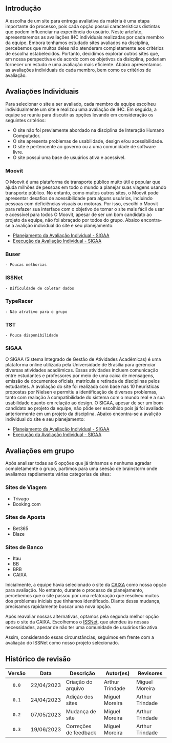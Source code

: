 ## Introdução
A escolha de um site para entrega avaliativa da matéria é uma etapa importante do processo, pois cada opção possui características distintas que podem influenciar na experiência do usuário. Neste artefato, apresentaremos as avaliações IHC individuais realizadas por cada membro da equipe. Embora tenhamos estudado sites avaliados na disciplina, percebemos que muitos deles não atenderam completamente aos critérios de escolha estabelecidos. Portanto, decidimos explorar outros sites que, em nossa perspectiva e de acordo com os objetivos da disicplina, poderiam fornecer um estudo e uma avaliação mais eficiente. Abaixo apresentamos as avaliações individuais de cada membro, bem como os critérios de avaliação.

## Avaliações Individuais

Para selecionar o site a ser avaliado, cada membro da equipe escolheu individualmente um site e realizou uma avaliação de IHC. Em seguida, a equipe se reuniu para discutir as opções levando em consideração os seguintes critérios:

- O site não foi previamente abordado na disciplina de Interação Humano Computador.
- O site apresenta problemas de usabilidade, design e/ou acessibilidade.
- O site é pertencente ao governo ou a uma comunidade de software livre.
- O site possui uma base de usuários ativa e acessível.

### Moovit
O Moovit é uma plataforma de transporte público muito útil e popular que ajuda milhões de
pessoas em todo o mundo a planejar suas viagens usando transporte público. No entanto,
como muitos outros sites, o Moovit pode apresentar desafios de acessibilidade para alguns
usuários, incluindo pessoas com deficiências visuais ou motoras. Por isso, escolhi o Moovit
para refazer sua interface com o objetivo de tornar o site mais fácil de usar e acessível para
todos
O Moovit, apesar de ser um bom candidato ao projeto da equipe, não foi abraçado por todos do grupo.
Abaixo encontra-se a avalição individual do site e seu planejamento:
- [Planejamento da Avaliação Individual - SIGAA](./doc/Planejamento%20da%20avalia%C3%A7%C3%A3o%20Moovit.pdf)
- [Execução da Avaliação Individual - SIGAA](./doc/Execu%C3%A7%C3%A3o%20da%20avalia%C3%A7%C3%A3o%20Moovit.pdf)
### Buser
    - Poucas melhorias
### ISSNet
    - Dificuldade de coletar dados
### TypeRacer
    - Não atrativo para o grupo
### TST
    - Pouca disponibilidade
### SIGAA
O SIGAA (Sistema Integrado de Gestão de Atividades Acadêmicas) é uma plataforma online utilizada pela Universidade de Brasília para gerenciar diversas atividades acadêmicas. Essas atividades incluem comunicação entre estudantes e professores por meio de uma caixa de mensagens, emissão de documentos oficiais, matrícula e retirada de disciplinas pelos estudantes.
A avaliação do site foi realizada com base nas 10 heurísticas propostas por Nielsen e permitiu a identificação de diversos problemas, tanto com realação à compatibilidade do sistema com o mundo real e a sua usabilidade quanto em relação ao design.
O SIGAA, apesar de ser um bom candidato ao projeto da equipe, não pôde ser escolhido pois já foi avaliado anteriormente em um projeto da disciplina.
Abaixo encontra-se a avalição individual do site e seu planejamento:

- [Planejamento da Avaliação Individual - SIGAA](./doc/Planejamento%20da%20avalia%C3%A7%C3%A3o%20SIGAA.pdf)
- [Execução da Avaliação Individual - SIGAA](./doc/Execu%C3%A7%C3%A3o%20da%20avalia%C3%A7%C3%A3o%20SIGAA.pdf)

## Avaliações em grupo
Após analisar todas as 6 opções que já tínhamos e nenhuma agradar completamente o grupo, partimos para uma seesão de brainstorm onde avaliamos rapdiamente várias categorias de sites:

### Sites de Viagem
- Trivago
- Booking.com

### Sites de Aposta
- Bet365
- Blaze

### Sites de Banco
- Itau
- BB
- BRB
- CAIXA

Inicialmente, a equipe havia selecionado o site da [CAIXA](https://www.caixa.gov.br/Paginas/home-caixa.aspx) como nossa opção para avaliação. No entanto, durante o processo de planejamento, percebemos que o site passou por uma refatoração que resolveu muitos dos problemas iniciais que tínhamos identificado. Diante dessa mudança, precisamos rapidamente buscar uma nova opção.

Após reavaliar nossas alternativas, optamos pela segunda melhor opção após o site da CAIXA. Escolhemos o [ISSNet](https://df.issnetonline.com.br/online/Login/Login.aspx?ReturnUrl=%2fonline), que atendeu às nossas necessidades, apesar de não ter uma comunidade de usuários tão ativa.

Assim, considerando essas circunstâncias, seguimos em frente com a avaliação do ISSNet como nosso projeto selecionado.

## Histórico de revisão

| Versão     | Data       | Descrição             | Autor(es)       | Revisores        |
| :--------: | :--------: | --------------------- | --------------- | ---------------- |
| `0.0`      | 22/04/2023 | Criação do arquivo    | Arthur Trindade | Miguel Moreira   |
| `0.1`      | 24/04/2023 | Adição dos sites      | Miguel Moreira  | Arthur Trindade  |
| `0.2`      | 07/05/2023 | Mudança de site       | Miguel Moreira  | Arthur Trindade  |
| `0.3`      | 19/06/2023 | Correções de feedback | Miguel Moreira  | Arthur Trindade  |